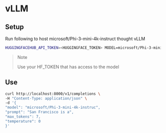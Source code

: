 # vLLM

## Setup

Run following to host microsoft/Phi-3-mini-4k-instruct thought vLLM
```bash
HUGGINGFACEHUB_API_TOKEN=<HUGGINGFACE_TOKEN> MODEL=microsoft/Phi-3-mini-4k-instruct docker compose -f compose.yml up
```

> Note
> 
> Use your HF_TOKEN that has access to the model

## Use

```bash
curl http://localhost:8000/v1/completions \
-H "Content-Type: application/json" \
-d '{
"model": "microsoft/Phi-3-mini-4k-instruc",
"prompt": "San Francisco is a",
"max_tokens": 7,
"temperature": 0
}'
```